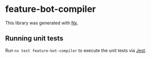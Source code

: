 # feature-bot-compiler

This library was generated with [Nx](https://nx.dev).

## Running unit tests

Run `nx test feature-bot-compiler` to execute the unit tests via [Jest](https://jestjs.io).
